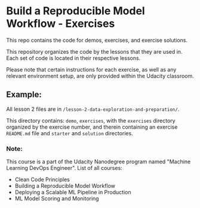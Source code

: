 # Build a Reproducible Model Workflow - Exercises

This repo contains the code for demos, exercises, and exercise solutions.

This repository organizes the code by the lessons that they are used in. Each set of code is located in their respective lessons.

Please note that certain instructions for each exercise, as well as any relevant environment setup, are only provided within the Udacity classroom.

## Example:
All lesson 2 files are in `/lesson-2-data-exploration-and-preparation/`.

This directory contains: `demo`, `exercises`, with the `exercises` directory organized by the exercise number, and therein containing an exercise `README.md` file and `starter` and `solution` directories.

### Note:
This course is a part of the Udacity Nanodegree program named "Machine Learning DevOps Engineer".
List of all courses:
- Clean Code Principles
- Building a Reproducible Model Workflow
- Deploying a Scalable ML Pipeline in Production
- ML Model Scoring and Monitoring
